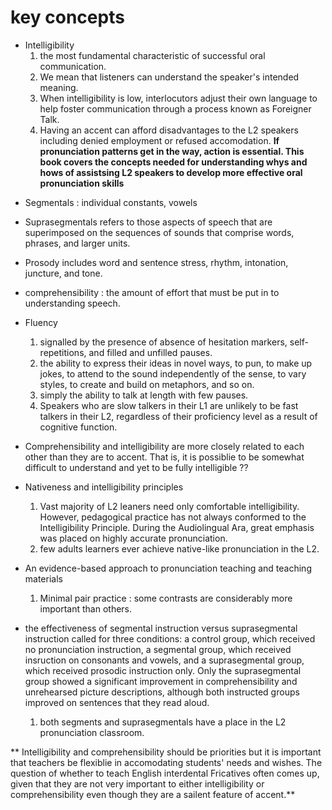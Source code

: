 # key concepts
+ Intelligibility 
  1. the most fundamental characteristic of successful oral communication. 
  2. We mean that listeners can understand the speaker's intended meaning.
  3. When intelligibility is low, interlocutors adjust their own language to help foster communication through a process known as Foreigner Talk.
  4. Having an accent can afford disadvantages to the L2 speakers including denied employment or refused accomodation.
 **If pronunciation patterns get in the way, action is essential. This book covers the concepts needed for understanding whys and hows of assistsing L2 speakers to develop more effective oral pronunciation skills**

- Segmentals : individual constants, vowels
- Suprasegmentals refers to those aspects of speech that are superimposed on the sequences of sounds that comprise words, phrases, and larger units.
- Prosody includes word and sentence stress, rhythm, intonation, juncture, and tone.

- comprehensibility : the amount of effort that must be put in to understanding speech.
- Fluency
  1. signalled by the presence of absence of hesitation markers, self-repetitions, and filled and unfilled pauses.
  2. the ability to express their ideas in novel ways, to pun, to make up jokes, to attend to the sound independently of the sense, to vary styles, to create and build on metaphors, and so on.
  3. simply the ability to talk at length with few pauses.
  4. Speakers who are slow talkers in their L1 are unlikely to be fast talkers in their L2, regardless of their proficiency level as a result of cognitive function.
+ Comprehensibility and intelligibility are more closely related to each other than they are to accent. That is, it is possiblie to be somewhat difficult to understand and yet to be fully intelligible ??

- Nativeness and intelligibility principles
  1. Vast majority of L2 leaners need only comfortable intelligibility. However, pedagogical practice has not always conformed to the Intelligibility Principle. During the Audiolingual Ara, great emphasis was placed on highly accurate pronunciation.
  2. few adults learners ever achieve native-like pronunciation in the L2.

- An evidence-based approach to pronunciation teaching and teaching materials
  1. Minimal pair practice : some contrasts are considerably more important than others.
- the effectiveness of segmental instruction versus suprasegmental instruction called for three conditions: a control group, which received no pronunciation instruction, a segmental group, which received insruction on consonants and vowels, and a suprasegmental group, which received prosodic instruction only. Only the suprasegmental group showed a significant improvement in comprehensibility and unrehearsed picture descriptions, although both instructed groups improved on sentences that they read aloud.
  1. both segments and suprasegmentals have a place in the L2 pronunciation classroom.

** Intelligibility and comprehensibility should be priorities but it is important that teachers be flexiblie in accomodating students' needs and wishes. The question of whether to teach English interdental Fricatives often comes up, given that they are not very important to either intelligibility or comprehensibility even though they are a sailent feature of accent.**
